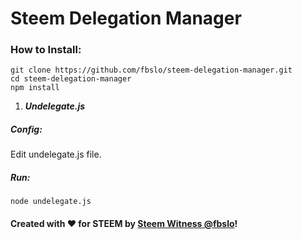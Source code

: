 # Steem Delegation Manager

### How to Install:
```
git clone https://github.com/fbslo/steem-delegation-manager.git
cd steem-delegation-manager
npm install
```

1) ***Undelegate.js***
##### Config:
Edit undelegate.js file.


##### Run:

```
node undelegate.js
```

#### Created with :heart: for STEEM by [Steem Witness @fbslo](https://steemconnect.com/sign/account-witness-vote?witness=fbslo&approve=1)!
